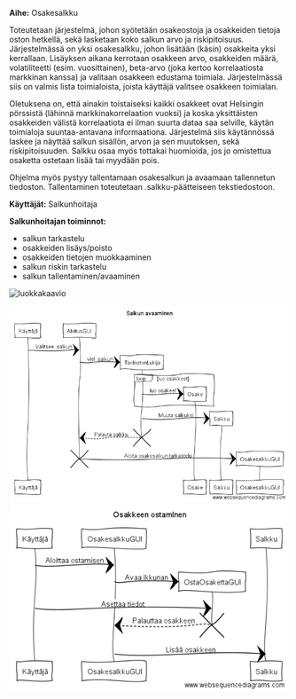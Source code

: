 **Aihe:** Osakesalkku 

Toteutetaan järjestelmä, johon syötetään osakeostoja ja osakkeiden tietoja oston hetkellä, sekä lasketaan koko salkun arvo ja riskipitoisuus. Järjestelmässä on yksi osakesalkku, johon lisätään (käsin) osakkeita yksi kerrallaan. Lisäyksen aikana kerrotaan osakkeen arvo, osakkeiden määrä, volatiliteetti (esim. vuosittainen), beta-arvo (joka kertoo korrelaatiosta markkinan kanssa) ja valitaan osakkeen edustama toimiala. Järjestelmässä siis on valmis lista toimialoista, joista käyttäjä valitsee osakkeen toimialan.

Oletuksena on, että ainakin toistaiseksi kaikki osakkeet ovat Helsingin pörssistä (lähinnä markkinakorrelaation vuoksi) ja koska yksittäisten osakkeiden välistä korrelaatiota ei ilman suurta dataa saa selville, käytän toimialoja suuntaa-antavana informaationa. Järjestelmä siis käytännössä laskee ja näyttää salkun sisällön, arvon ja sen muutoksen, sekä riskipitoisuuden. Salkku osaa myös tottakai huomioida, jos jo omistettua osaketta ostetaan lisää tai myydään pois.

Ohjelma myös pystyy tallentamaan osakesalkun ja avaamaan tallennetun tiedoston. Tallentaminen toteutetaan .salkku-päätteiseen tekstiedostoon.

**Käyttäjät:** Salkunhoitaja

**Salkunhoitajan toiminnot:**
* salkun tarkastelu
* osakkeiden lisäys/poisto
* osakkeiden tietojen muokkaaminen
* salkun riskin tarkastelu
* salkun tallentaminen/avaaminen

![luokkakaavio](OsakesalkkuLuokkakaavio.png "Luokkakaavio")

![sekvenssiAloitus](SekvenssiAloitus.png "Sekvenssikaavio aloituksesta")
![sekvenssiOsto](SekvenssiOsto.png "Sekvenssikaavio ostosta")
